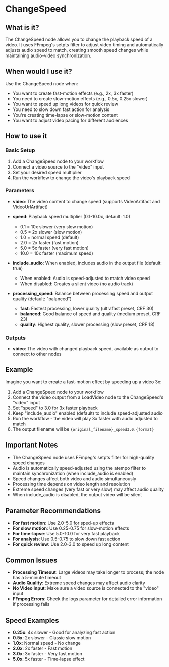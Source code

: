 # ChangeSpeed

## What is it?

The ChangeSpeed node allows you to change the playback speed of a video. It uses FFmpeg's setpts filter to adjust video timing and automatically adjusts audio speed to match, creating smooth speed changes while maintaining audio-video synchronization.

## When would I use it?

Use the ChangeSpeed node when:

- You want to create fast-motion effects (e.g., 2x, 3x faster)
- You need to create slow-motion effects (e.g., 0.5x, 0.25x slower)
- You want to speed up long videos for quick review
- You need to slow down fast action for analysis
- You're creating time-lapse or slow-motion content
- You want to adjust video pacing for different audiences

## How to use it

### Basic Setup

1. Add a ChangeSpeed node to your workflow
1. Connect a video source to the "video" input
1. Set your desired speed multiplier
1. Run the workflow to change the video's playback speed

### Parameters

- **video**: The video content to change speed (supports VideoArtifact and VideoUrlArtifact)

- **speed**: Playback speed multiplier (0.1-10.0x, default: 1.0)

    - 0.1 = 10x slower (very slow motion)
    - 0.5 = 2x slower (slow motion)
    - 1.0 = normal speed (default)
    - 2.0 = 2x faster (fast motion)
    - 5.0 = 5x faster (very fast motion)
    - 10.0 = 10x faster (maximum speed)

- **include_audio**: When enabled, includes audio in the output file (default: true)

    - When enabled: Audio is speed-adjusted to match video speed
    - When disabled: Creates a silent video (no audio track)

- **processing_speed**: Balance between processing speed and output quality (default: "balanced")

    - **fast**: Fastest processing, lower quality (ultrafast preset, CRF 30)
    - **balanced**: Good balance of speed and quality (medium preset, CRF 23)
    - **quality**: Highest quality, slower processing (slow preset, CRF 18)

### Outputs

- **video**: The video with changed playback speed, available as output to connect to other nodes

## Example

Imagine you want to create a fast-motion effect by speeding up a video 3x:

1. Add a ChangeSpeed node to your workflow
1. Connect the video output from a LoadVideo node to the ChangeSpeed's "video" input
1. Set "speed" to 3.0 for 3x faster playback
1. Keep "include_audio" enabled (default) to include speed-adjusted audio
1. Run the workflow - the video will play 3x faster with audio adjusted to match
1. The output filename will be `{original_filename}_speed3.0.{format}`

## Important Notes

- The ChangeSpeed node uses FFmpeg's setpts filter for high-quality speed changes
- Audio is automatically speed-adjusted using the atempo filter to maintain synchronization (when include_audio is enabled)
- Speed changes affect both video and audio simultaneously
- Processing time depends on video length and resolution
- Extreme speed changes (very fast or very slow) may affect audio quality
- When include_audio is disabled, the output video will be silent

## Parameter Recommendations

- **For fast motion**: Use 2.0-5.0 for sped-up effects
- **For slow motion**: Use 0.25-0.75 for slow-motion effects
- **For time-lapse**: Use 5.0-10.0 for very fast playback
- **For analysis**: Use 0.5-0.75 to slow down fast action
- **For quick review**: Use 2.0-3.0 to speed up long content

## Common Issues

- **Processing Timeout**: Large videos may take longer to process; the node has a 5-minute timeout
- **Audio Quality**: Extreme speed changes may affect audio clarity
- **No Video Input**: Make sure a video source is connected to the "video" input
- **FFmpeg Errors**: Check the logs parameter for detailed error information if processing fails

## Speed Examples

- **0.25x**: 4x slower - Good for analyzing fast action
- **0.5x**: 2x slower - Classic slow motion
- **1.0x**: Normal speed - No change
- **2.0x**: 2x faster - Fast motion
- **3.0x**: 3x faster - Very fast motion
- **5.0x**: 5x faster - Time-lapse effect
